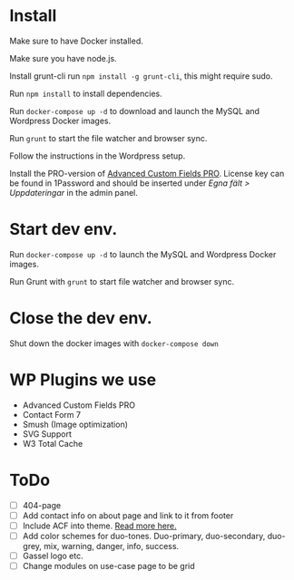 # Install

Make sure to have Docker installed.

Make sure you have node.js.

Install grunt-cli run `npm install -g grunt-cli`, this might require sudo.

Run `npm install` to install dependencies.

Run `docker-compose up -d` to download and launch the MySQL and Wordpress Docker images.

Run `grunt` to start the file watcher and browser sync.

Follow the instructions in the Wordpress setup.

Install the PRO-version of [Advanced Custom Fields PRO](https://github.com/wp-premium/advanced-custom-fields-pro). License key can be found in 1Password and should be inserted under _Egna fält > Uppdateringar_ in the admin panel.

# Start dev env.

Run `docker-compose up -d` to launch the MySQL and Wordpress Docker images.

Run Grunt with `grunt` to start file watcher and browser sync.

# Close the dev env.

Shut down the docker images with `docker-compose down`


# WP Plugins we use
- Advanced Custom Fields PRO
- Contact Form 7
- Smush (Image optimization)
- SVG Support
- W3 Total Cache


# ToDo
- [ ] 404-page
- [ ] Add contact info on about page and link to it from footer
- [ ] Include ACF into theme. [Read more here.](https://www.advancedcustomfields.com/resources/including-acf-within-a-plugin-or-theme/)
- [ ] Add color schemes for duo-tones. Duo-primary, duo-secondary, duo-grey, mix, warning, danger, info, success.
- [ ] Gassel logo etc.
- [ ] Change modules on use-case page to be grid
